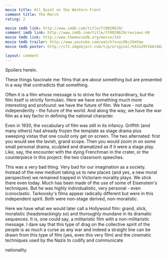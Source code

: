 ```yaml
---
movie title: All Quiet on the Western Front
comment title: The March
rating: 2

movie imdb link: http://www.imdb.com/title/tt0020629/
comment imdb link: http://www.imdb.com/title/tt0020629/reviews-68
movie tmdb link: http://www.themoviedb.org/movie/143
movie tmdb trailer: http://www.youtube.com/watch?v=aiObc2XmVqw
movie tmdb poster: http://cf2.imgobject.com/t/p/original/k9Ju29Y2b6rAQZCSWe35VbBDBXM.jpg

layout: comment
---
```


Spoilers herein.

These things fascinate me: films that are about something but are presented in a way  that contradicts that something.

Often it is a film whose message is to strive for the extraordinary, but the film itself is  strictly formulaic. Here we have something much more interesting and profound: we  have the future of film. We have - not quite independently - the future of the world.  And along the way, we have the war film as a key factor in defining the national  character.

Even in 1930, the vocabulary of film was still in its infancy. Griffith (and many others)  had already frozen the template as stage drama plus sweeping vistas that one could only  get on screen. The two alternated: first you would see the lavish, grand scope. Then you  would zoom in on some small personal drama, sculpted and dramatized as if it were a  stage play. Like, say, the encounter with the dying Frenchman in the crater, or the  counterpiece in this project: the two classroom speeches.

This was a very bad thing. Very bad for our imagination as a society. Instead of the new  medium taking us to new places (and yes, a new moral perspective) we remained trapped  in Victoriam morality plays. We stick there even today. Much has been made of the use of  some of Eisenstein's techniques. But he was highly individualistic, very personal - even  iconoclastic. Tarkovsky's films appear radically different but were in this independent  spirit. Both were non-stage derived, non-moralistic.

Here we have what we would later call a Hollywood film: grand, slick, moralistic  (headsmackingly so) and thoroughly mundane in its dramatic sequences. It is, one could  say, a militaristic film with a non-militaristic message. I dare say that this type of drag on  the collective spirit of the people is as much a curse as any war and indeed a straight line  can be drawn from this type of film (yes, even this very film) and the cinematic  techniques used by the Nazis to codify and communicate

nationality.